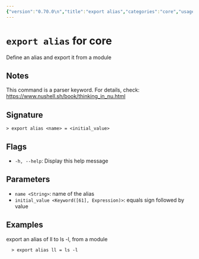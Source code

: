 ```yaml
---
{"version":"0.70.0\n","title":"export alias","categories":"core","usage":"Define an alias and export it from a module\n"}
---
```

<!-- THIS FILE IS GENERATED BY update_book_commands.cjs USING NUSHELL'S HELP COMMANDS.
REFRAIN FROM EDITING IT MANUALLY.-->
# <code>export alias</code> for core

<div class='command-title'>Define an alias and export it from a module</div>

## Notes

This command is a parser keyword. For details, check:
  https://www.nushell.sh/book/thinking_in_nu.html

## Signature

```> export alias <name> = <initial_value>```

## Flags

 * ```-h, --help```: Display this help message
## Parameters

 * ```name <String>```: name of the alias
 * ```initial_value <Keyword([61], Expression)>```: equals sign followed by value
## Examples

  export an alias of ll to ls -l, from a module
```shell
  > export alias ll = ls -l
```


